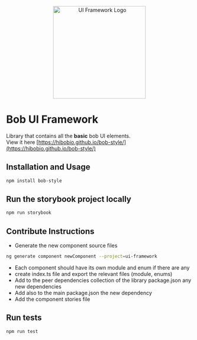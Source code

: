 

<div style="text-align:center">
  <img src="https://images.hibob.com/icons/style-logo.png" alt="UI Framework Logo" width="250" height="250">
</div>


# Bob UI Framework
Library that contains all the **basic** bob UI elements. \
View it here [https://hibobio.github.io/bob-style/](https://hibobio.github.io/bob-style/)

## Installation and Usage
```sh
npm install bob-style
```

## Run the storybook project locally
```sh
npm run storybook
```

## Contribute Instructions
- Generate the new component source files
```sh
ng generate component newComponent --project=ui-framework
```
- Each component should have its own module and enum if there are any
- create index.ts file and export the relevant files (module, enums)
- Add to the peer dependencies collection of the library package.json any new dependencies
- Add also to the main package.json the new dependency
- Add the component stories file

## Run tests
```sh
npm run test
```

